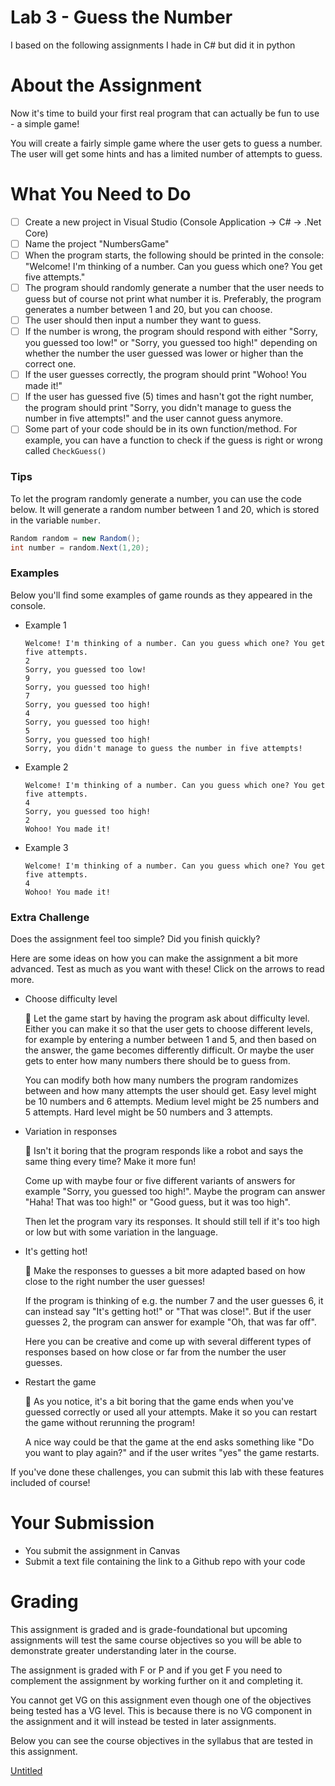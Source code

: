 # Lab 3 - Guess the Number
I based on the following assignments I hade in C# but did it in python
# About the Assignment

Now it's time to build your first real program that can actually be fun to use - a simple game!

You will create a fairly simple game where the user gets to guess a number. The user will get some hints and has a limited number of attempts to guess.

# What You Need to Do

- [ ]  Create a new project in Visual Studio (Console Application → C# → .Net Core)
- [ ]  Name the project "NumbersGame"
- [ ]  When the program starts, the following should be printed in the console: "Welcome! I'm thinking of a number. Can you guess which one? You get five attempts."
- [ ]  The program should randomly generate a number that the user needs to guess but of course not print what number it is. Preferably, the program generates a number between 1 and 20, but you can choose.
- [ ]  The user should then input a number they want to guess.
- [ ]  If the number is wrong, the program should respond with either "Sorry, you guessed too low!" or "Sorry, you guessed too high!" depending on whether the number the user guessed was lower or higher than the correct one.
- [ ]  If the user guesses correctly, the program should print "Wohoo! You made it!"
- [ ]  If the user has guessed five (5) times and hasn't got the right number, the program should print "Sorry, you didn't manage to guess the number in five attempts!" and the user cannot guess anymore.
- [ ]  Some part of your code should be in its own function/method. For example, you can have a function to check if the guess is right or wrong called `CheckGuess()`

### Tips

To let the program randomly generate a number, you can use the code below. It will generate a random number between 1 and 20, which is stored in the variable `number`.

```csharp
Random random = new Random();
int number = random.Next(1,20);
```

### Examples

Below you'll find some examples of game rounds as they appeared in the console.

- Example 1
    
    ```
    Welcome! I'm thinking of a number. Can you guess which one? You get five attempts.
    2
    Sorry, you guessed too low!
    9
    Sorry, you guessed too high!
    7
    Sorry, you guessed too high!
    4
    Sorry, you guessed too high!
    5
    Sorry, you guessed too high!
    Sorry, you didn't manage to guess the number in five attempts!
    ```
    
- Example 2
    
    ```
    Welcome! I'm thinking of a number. Can you guess which one? You get five attempts.
    4
    Sorry, you guessed too high!
    2
    Wohoo! You made it!
    ```
    
- Example 3
    
    ```
    Welcome! I'm thinking of a number. Can you guess which one? You get five attempts.
    4
    Wohoo! You made it!
    ```
    

### Extra Challenge

Does the assignment feel too simple? Did you finish quickly?

Here are some ideas on how you can make the assignment a bit more advanced. Test as much as you want with these! Click on the arrows to read more.

- Choose difficulty level
    
    <aside>
    🤔 Let the game start by having the program ask about difficulty level. Either you can make it so that the user gets to choose different levels, for example by entering a number between 1 and 5, and then based on the answer, the game becomes differently difficult. Or maybe the user gets to enter how many numbers there should be to guess from.
    
    You can modify both how many numbers the program randomizes between and how many attempts the user should get. Easy level might be 10 numbers and 6 attempts. Medium level might be 25 numbers and 5 attempts. Hard level might be 50 numbers and 3 attempts.
    
    </aside>
    
- Variation in responses
    
    <aside>
    🤔 Isn't it boring that the program responds like a robot and says the same thing every time? Make it more fun!
    
    Come up with maybe four or five different variants of answers for example "Sorry, you guessed too high!". Maybe the program can answer "Haha! That was too high!" or "Good guess, but it was too high".
    
    Then let the program vary its responses. It should still tell if it's too high or low but with some variation in the language.
    
    </aside>
    
- It's getting hot!
    
    <aside>
    🤔 Make the responses to guesses a bit more adapted based on how close to the right number the user guesses!
    
    If the program is thinking of e.g. the number 7 and the user guesses 6, it can instead say "It's getting hot!" or "That was close!". But if the user guesses 2, the program can answer for example "Oh, that was far off".
    
    Here you can be creative and come up with several different types of responses based on how close or far from the number the user guesses.
    
    </aside>
    
- Restart the game
    
    <aside>
    🤔 As you notice, it's a bit boring that the game ends when you've guessed correctly or used all your attempts. Make it so you can restart the game without rerunning the program!
    
    A nice way could be that the game at the end asks something like "Do you want to play again?" and if the user writes "yes" the game restarts.
    
    </aside>
    

If you've done these challenges, you can submit this lab with these features included of course!

# Your Submission

- You submit the assignment in Canvas
- Submit a text file containing the link to a Github repo with your code

# Grading

This assignment is graded and is grade-foundational but upcoming assignments will test the same course objectives so you will be able to demonstrate greater understanding later in the course.

The assignment is graded with F or P and if you get F you need to complement the assignment by working further on it and completing it.

You cannot get VG on this assignment even though one of the objectives being tested has a VG level. This is because there is no VG component in the assignment and it will instead be tested in later assignments.

Below you can see the course objectives in the syllabus that are tested in this assignment.

[Untitled](https://www.notion.so/796be14d851247aa8f54d3f79cd86dc9?pvs=21)
